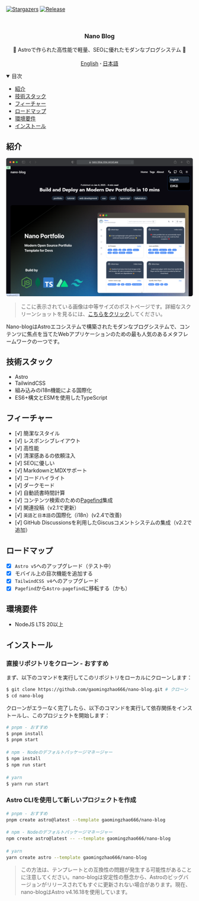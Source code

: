 [![Stargazers][stars-shield]][stars-url]
[![Release][release-shield]][release-url]

<br />
<div align="center">
  <h3 align="center">Nano Blog</h3>

  <p align="center">
    📕 Astroで作られた高性能で軽量、SEOに優れたモダンなブログシステム 📕
    <br />
    <br />
    <a href="https://github.com/gaomingzhao666/nano-blog/blob/master/README.md">English</a>
      <strong> · </strong>
    <a href="https://github.com/gaomingzhao666/nano-blog/blob/master/README-JA.md">日本語</a>
  </p>
</div>

<details open>
  <summary>目次</summary>
  <ul>
    <li><a href="#紹介">紹介</a> </li>
    <li><a href="#技術スタック">技術スタック</a></li>
    <li><a href="#フィーチャー">フィーチャー</a></li>
    <li><a href="#ロードマップ">ロードマップ</a></li>
    <li><a href="#環境要件">環境要件</a></li>
    <li><a href="#インストール">インストール</a></li>
  </ul>
</details>

## 紹介

<p align="center">
    <img src="/public/screenshot/post-dark.svg">
</p>

> ここに表示されている画像は中等サイズのポストページです。詳細なスクリーンショットを見るには、[こちらをクリック](https://github.com/gaomingzhao666/nano-blog/tree/main/public/screenshot)してください。

Nano-blogはAstroエコシステムで構築されたモダンなブログシステムで、コンテンツに焦点を当てたWebアプリケーションのための最も人気のあるメタフレームワークの一つです。

## 技術スタック

- Astro
- TailwindCSS
- 組み込みのi18n機能による国際化
- ES6+構文とESMを使用したTypeScript

## フィーチャー

- [√] 簡潔なスタイル
- [√] レスポンシブレイアウト
- [√] 高性能
- [√] 清潔感あるの依頼注入
- [√] SEOに優しい
- [√] MarkdownとMDXサポート
- [√] コードハイライト
- [√] ダークモード
- [√] 自動読書時間計算
- [√] コンテンツ検索のための[Pagefind](https://pagefind.app/)集成
- [√] 関連投稿（v2.1で更新）
- [√] `英語`と`日本語`の国際化（i18n）(v2.4で改善)
- [√] GitHub Discussionsを利用したGiscusコメントシステムの集成（v2.2で追加）

## ロードマップ

- [x] `Astro v5`へのアップグレード（テスト中）
- [x] モバイル上の目次機能を追加する
- [x] `TailwindCSS v4`へのアップグレード
- [x] `Pagefind`から`Astro-pagefind`に移転する（かも）

## 環境要件

- NodeJS LTS 20以上

## インストール

### 直接リポジトリをクローン - おすすめ

まず、以下のコマンドを実行してこのリポジトリをローカルにクローンします：

```sh
$ git clone https://github.com/gaomingzhao666/nano-blog.git # クローン
$ cd nano-blog
```

クローンがエラーなく完了したら、以下のコマンドを実行して依存関係をインストールし、このプロジェクトを開始します：

```sh
# pnpm - おすすめ
$ pnpm install
$ pnpm start

# npm - Nodeのデフォルトパッケージマネージャー
$ npm install
$ npm run start

# yarn
$ yarn run start
```

### Astro CLIを使用して新しいプロジェクトを作成

```sh
# pnpm - おすすめ
pnpm create astro@latest --template gaomingzhao666/nano-blog

# npm - Nodeのデフォルトパッケージマネージャー
npm create astro@latest -- --template gaomingzhao666/nano-blog

# yarn
yarn create astro --template gaomingzhao666/nano-blog
```

> この方法は、テンプレートとの互換性の問題が発生する可能性があることに注意してください。nano-blogは安定性の懸念から、Astroのビッグバージョンがリリースされてもすぐに更新されない場合があります。現在、nano-blogはAstro v4.16.18を使用しています。

[stars-shield]: https://img.shields.io/github/stars/gaomingzhao666/nano-blog?style=for-the-badge
[stars-url]: https://github.com/gaomingzhao666/nano-blog/stargazers
[release-shield]: https://img.shields.io/github/v/release/gaomingzhao666/nano-blog?style=for-the-badge
[release-url]: https://github.com/gaomingzhao666/nano-blog/releases
